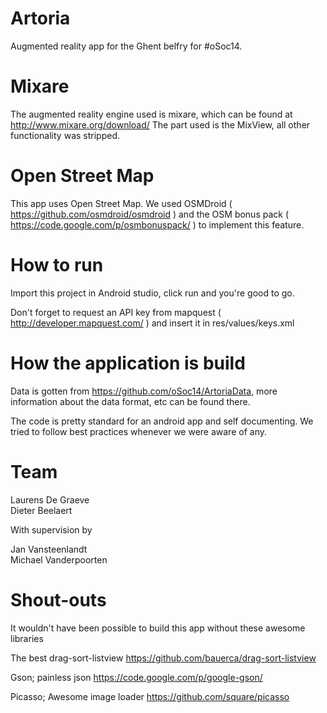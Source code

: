 Artoria
=======

Augmented reality app for the Ghent belfry for #oSoc14.


Mixare
=======

The augmented reality engine used is mixare, which can be found at http://www.mixare.org/download/
The part used is the MixView, all other functionality was stripped.


Open Street Map
===============
This app uses Open Street Map. We used OSMDroid ( https://github.com/osmdroid/osmdroid ) and the OSM bonus pack ( https://code.google.com/p/osmbonuspack/ ) to implement this feature.


How to run
========
Import this project in Android studio, click run and you're good to go.

Don't forget to request an API key from mapquest ( http://developer.mapquest.com/ ) and insert it in res/values/keys.xml

How the application is build
========
Data is gotten from https://github.com/oSoc14/ArtoriaData, more information about the data format, etc can be found there.

The code is pretty standard for an android app and self documenting. We tried to follow best practices whenever we were aware of any.

Team
=======
  Laurens De Graeve <br />
  Dieter Beelaert <br />
  
With supervision by <br />

  Jan Vansteenlandt <br />
  Michael Vanderpoorten <br />
  
  
Shout-outs 
========
It wouldn't have been possible to build this app without these awesome libraries

The best drag-sort-listview
https://github.com/bauerca/drag-sort-listview

Gson; painless json
https://code.google.com/p/google-gson/

Picasso; Awesome image loader
https://github.com/square/picasso

